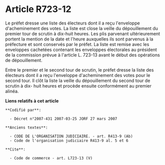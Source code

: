 # Article R723-12

Le préfet dresse une liste des électeurs dont il a reçu l'enveloppe d'acheminement des votes. La liste est close la veille du
dépouillement du premier tour de scrutin à dix-huit heures. Les plis parvenant ultérieurement portent la mention de la date
et l'heure auxquelles ils sont parvenus à la préfecture et sont conservés par le préfet. La liste est remise avec les
enveloppes cachetées contenant les enveloppes électorales au président de la commission prévue à l'article L. 723-13 avant le
début des opérations de dépouillement. 

Entre le premier et le second tour de scrutin, le préfet dresse la liste des électeurs dont il a reçu l'enveloppe
d'acheminement des votes pour le second tour. Il clôt la liste la veille du dépouillement du second tour de scrutin à dix-
huit heures et procède ensuite conformément au premier alinéa.

**Liens relatifs à cet article**

	**Codifié par**:

	  - Décret n°2007-431 2007-03-25 JORF 27 mars 2007

	**Anciens textes**:

	  - CODE DE L'ORGANISATION JUDICIAIRE. - art. R413-9 (Ab)
	  - Code de l'organisation judiciaire R413-9 al. 5 et 6

	**Cite**:

	  - Code de commerce - art. L723-13 (V)
